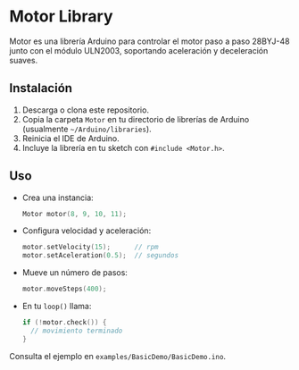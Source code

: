 # Motor Library

Motor es una librería Arduino para controlar el motor paso a paso 28BYJ-48 junto con el módulo ULN2003, soportando aceleración y deceleración suaves.

## Instalación

1. Descarga o clona este repositorio.
2. Copia la carpeta `Motor` en tu directorio de librerías de Arduino (usualmente `~/Arduino/libraries`).
3. Reinicia el IDE de Arduino.
4. Incluye la librería en tu sketch con `#include <Motor.h>`.

## Uso

- Crea una instancia:
  ```cpp
  Motor motor(8, 9, 10, 11);
  ```
- Configura velocidad y aceleración:
  ```cpp
  motor.setVelocity(15);      // rpm
  motor.setAceleration(0.5);  // segundos
  ```
- Mueve un número de pasos:
  ```cpp
  motor.moveSteps(400);
  ```
- En tu `loop()` llama:
  ```cpp
  if (!motor.check()) {
    // movimiento terminado
  }
  ```

Consulta el ejemplo en `examples/BasicDemo/BasicDemo.ino`.
